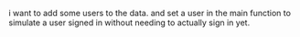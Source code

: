 

i want to add some users to the data. and set a user in the main function to simulate a user signed in without needing to actually sign in yet.